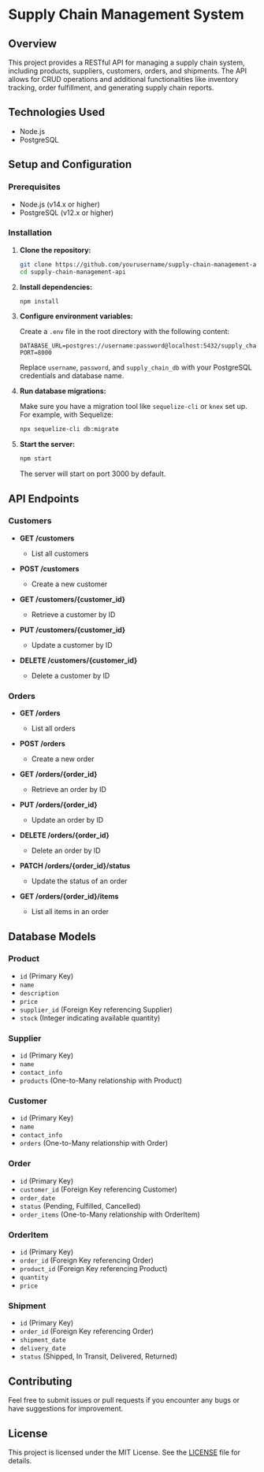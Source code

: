 # Supply Chain Management System

## Overview

This project provides a RESTful API for managing a supply chain system, including products, suppliers, customers, orders, and shipments. The API allows for CRUD operations and additional functionalities like inventory tracking, order fulfillment, and generating supply chain reports.

## Technologies Used

- Node.js
- PostgreSQL

## Setup and Configuration

### Prerequisites

- Node.js (v14.x or higher)
- PostgreSQL (v12.x or higher)

### Installation

1. **Clone the repository:**

    ```bash
    git clone https://github.com/yourusername/supply-chain-management-api.git
    cd supply-chain-management-api
    ```

2. **Install dependencies:**

    ```bash
    npm install
    ```

3. **Configure environment variables:**

    Create a `.env` file in the root directory with the following content:

    ```env
    DATABASE_URL=postgres://username:password@localhost:5432/supply_chain_db
    PORT=8000
    ```

    Replace `username`, `password`, and `supply_chain_db` with your PostgreSQL credentials and database name.

4. **Run database migrations:**

    Make sure you have a migration tool like `sequelize-cli` or `knex` set up. For example, with Sequelize:

    ```bash
    npx sequelize-cli db:migrate
    ```

5. **Start the server:**

    ```bash
    npm start
    ```

    The server will start on port 3000 by default.

## API Endpoints

### Customers

- **GET /customers**
  - List all customers

- **POST /customers**
  - Create a new customer

- **GET /customers/{customer_id}**
  - Retrieve a customer by ID

- **PUT /customers/{customer_id}**
  - Update a customer by ID

- **DELETE /customers/{customer_id}**
  - Delete a customer by ID

### Orders

- **GET /orders**
  - List all orders

- **POST /orders**
  - Create a new order

- **GET /orders/{order_id}**
  - Retrieve an order by ID

- **PUT /orders/{order_id}**
  - Update an order by ID

- **DELETE /orders/{order_id}**
  - Delete an order by ID

- **PATCH /orders/{order_id}/status**
  - Update the status of an order

- **GET /orders/{order_id}/items**
  - List all items in an order

## Database Models

### Product

- `id` (Primary Key)
- `name`
- `description`
- `price`
- `supplier_id` (Foreign Key referencing Supplier)
- `stock` (Integer indicating available quantity)

### Supplier

- `id` (Primary Key)
- `name`
- `contact_info`
- `products` (One-to-Many relationship with Product)

### Customer

- `id` (Primary Key)
- `name`
- `contact_info`
- `orders` (One-to-Many relationship with Order)

### Order

- `id` (Primary Key)
- `customer_id` (Foreign Key referencing Customer)
- `order_date`
- `status` (Pending, Fulfilled, Cancelled)
- `order_items` (One-to-Many relationship with OrderItem)

### OrderItem

- `id` (Primary Key)
- `order_id` (Foreign Key referencing Order)
- `product_id` (Foreign Key referencing Product)
- `quantity`
- `price`

### Shipment

- `id` (Primary Key)
- `order_id` (Foreign Key referencing Order)
- `shipment_date`
- `delivery_date`
- `status` (Shipped, In Transit, Delivered, Returned)

## Contributing

Feel free to submit issues or pull requests if you encounter any bugs or have suggestions for improvement.

## License

This project is licensed under the MIT License. See the [LICENSE](LICENSE) file for details.
